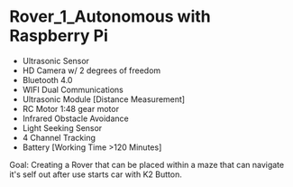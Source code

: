 # Rover_1_Autonomous with Raspberry Pi 

- Ultrasonic Sensor
- HD Camera w/ 2 degrees of freedom
- Bluetooth 4.0
- WIFI Dual Communications
- Ultrasonic Module [Distance Measurement]
- RC Motor 1:48 gear motor
- Infrared Obstacle Avoidance 
- Light Seeking Sensor
- 4 Channel Tracking
- Battery [Working Time >120 Minutes]

Goal: Creating a Rover that can be placed within a maze that can navigate it's self out after use starts car with K2 Button. 

